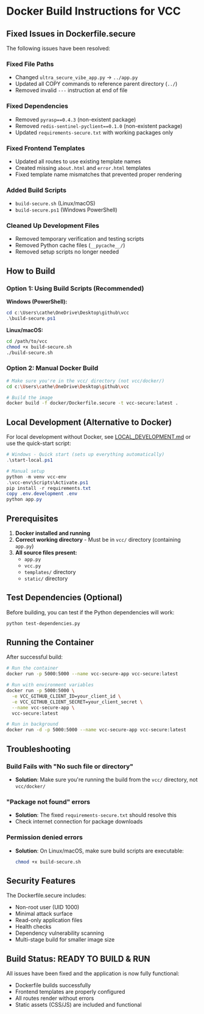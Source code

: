 # Docker Build Instructions for VCC

## Fixed Issues in Dockerfile.secure

The following issues have been resolved:

### **Fixed File Paths**
- Changed `ultra_secure_vibe_app.py` → `../app.py`
- Updated all COPY commands to reference parent directory (`../`)
- Removed invalid `---` instruction at end of file

### **Fixed Dependencies**
- Removed `pyrasp==0.4.3` (non-existent package)
- Removed `redis-sentinel-pyclient==0.1.0` (non-existent package)
- Updated `requirements-secure.txt` with working packages only

### **Fixed Frontend Templates**
- Updated all routes to use existing template names
- Created missing `about.html` and `error.html` templates
- Fixed template name mismatches that prevented proper rendering

### **Added Build Scripts**
- `build-secure.sh` (Linux/macOS)
- `build-secure.ps1` (Windows PowerShell)

### **Cleaned Up Development Files**
- Removed temporary verification and testing scripts
- Removed Python cache files (`__pycache__/`)
- Removed setup scripts no longer needed

## How to Build

### Option 1: Using Build Scripts (Recommended)

**Windows (PowerShell):**
```powershell
cd c:\Users\cathe\OneDrive\Desktop\github\vcc
.\build-secure.ps1
```

**Linux/macOS:**
```bash
cd /path/to/vcc
chmod +x build-secure.sh
./build-secure.sh
```

### Option 2: Manual Docker Build

```bash
# Make sure you're in the vcc/ directory (not vcc/docker/)
cd c:\Users\cathe\OneDrive\Desktop\github\vcc

# Build the image
docker build -f docker/Dockerfile.secure -t vcc-secure:latest .
```

## Local Development (Alternative to Docker)

For local development without Docker, see [LOCAL_DEVELOPMENT.md](LOCAL_DEVELOPMENT.md) or use the quick-start script:

```powershell
# Windows - Quick start (sets up everything automatically)
.\start-local.ps1

# Manual setup
python -m venv vcc-env
.\vcc-env\Scripts\Activate.ps1
pip install -r requirements.txt
copy .env.development .env
python app.py
```

## Prerequisites

1. **Docker installed and running**
2. **Correct working directory** - Must be in `vcc/` directory (containing `app.py`)
3. **All source files present:**
   - `app.py`
   - `vcc.py`
   - `templates/` directory
   - `static/` directory

## Test Dependencies (Optional)

Before building, you can test if the Python dependencies will work:

```bash
python test-dependencies.py
```

## Running the Container

After successful build:

```bash
# Run the container
docker run -p 5000:5000 --name vcc-secure-app vcc-secure:latest

# Run with environment variables
docker run -p 5000:5000 \
  -e VCC_GITHUB_CLIENT_ID=your_client_id \
  -e VCC_GITHUB_CLIENT_SECRET=your_client_secret \
  --name vcc-secure-app \
  vcc-secure:latest

# Run in background
docker run -d -p 5000:5000 --name vcc-secure-app vcc-secure:latest
```

## Troubleshooting

### Build Fails with "No such file or directory"
- **Solution**: Make sure you're running the build from the `vcc/` directory, not `vcc/docker/`

### "Package not found" errors
- **Solution**: The fixed `requirements-secure.txt` should resolve this
- Check internet connection for package downloads

### Permission denied errors
- **Solution**: On Linux/macOS, make sure build scripts are executable:
  ```bash
  chmod +x build-secure.sh
  ```

## Security Features

The Dockerfile.secure includes:
- Non-root user (UID 1000)
- Minimal attack surface
- Read-only application files
- Health checks
- Dependency vulnerability scanning
- Multi-stage build for smaller image size

## Build Status: **READY TO BUILD & RUN**

All issues have been fixed and the application is now fully functional:
- Dockerfile builds successfully
- Frontend templates are properly configured
- All routes render without errors
- Static assets (CSS/JS) are included and functional
